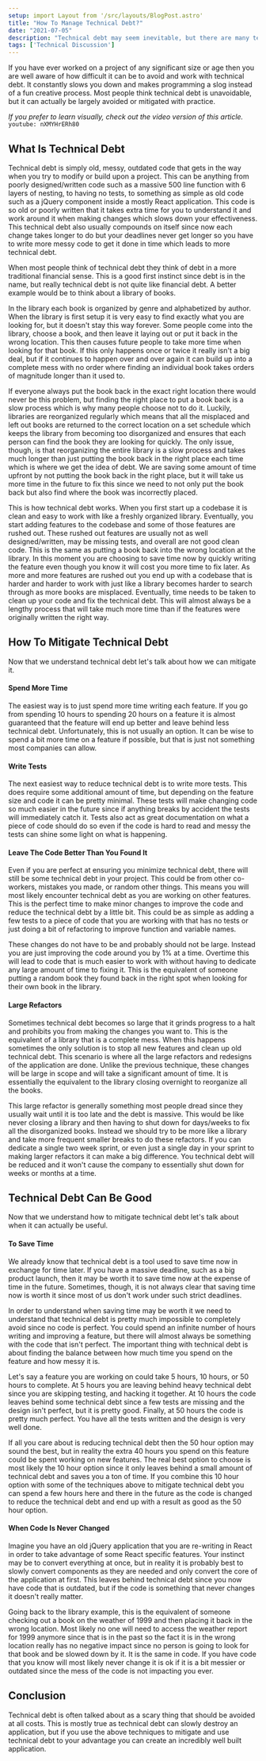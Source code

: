```yaml
---
setup: import Layout from '/src/layouts/BlogPost.astro'
title: "How To Manage Technical Debt?"
date: "2021-07-05"
description: "Technical debt may seem inevitable, but there are many techniques you can use to manage technical debt."
tags: ['Technical Discussion']
---
```


If you have ever worked on a project of any significant size or age then you are well aware of how difficult it can be to avoid and work with technical debt. It constantly slows you down and makes programming a slog instead of a fun creative process. Most people think technical debt is unavoidable, but it can actually be largely avoided or mitigated with practice.

*If you prefer to learn visually, check out the video version of this article.*
`youtube: nXMYHrERh80`

## What Is Technical Debt

Technical debt is simply old, messy, outdated code that gets in the way when you try to modify or build upon a project. This can be anything from poorly designed/written code such as a massive 500 line function with 6 layers of nesting, to having no tests, to something as simple as old code such as a jQuery component inside a mostly React application. This code is so old or poorly written that it takes extra time for you to understand it and work around it when making changes which slows down your effectiveness. This technical debt also usually compounds on itself since now each change takes longer to do but your deadlines never get longer so you have to write more messy code to get it done in time which leads to more technical debt.

When most people think of technical debt they think of debt in a more traditional financial sense. This is a good first instinct since debt is in the name, but really technical debt is not quite like financial debt. A better example would be to think about a library of books.

In the library each book is organized by genre and alphabetized by author. When the library is first setup it is very easy to find exactly what you are looking for, but it doesn't stay this way forever. Some people come into the library, choose a book, and then leave it laying out or put it back in the wrong location. This then causes future people to take more time when looking for that book. If this only happens once or twice it really isn't a big deal, but if it continues to happen over and over again it can build up into a complete mess with no order where finding an individual book takes orders of magnitude longer than it used to.

If everyone always put the book back in the exact right location there would never be this problem, but finding the right place to put a book back is a slow process which is why many people choose not to do it. Luckily, libraries are reorganized regularly which means that all the misplaced and left out books are returned to the correct location on a set schedule which keeps the library from becoming too disorganized and ensures that each person can find the book they are looking for quickly. The only issue, though, is that reorganizing the entire library is a slow process and takes much longer than just putting the book back in the right place each time which is where we get the idea of debt. We are saving some amount of time upfront by not putting the book back in the right place, but it will take us more time in the future to fix this since we need to not only put the book back but also find where the book was incorrectly placed.

This is how technical debt works. When you first start up a codebase it is clean and easy to work with like a freshly organized library. Eventually, you start adding features to the codebase and some of those features are rushed out. These rushed out features are usually not as well designed/written, may be missing tests, and overall are not good clean code. This is the same as putting a book back into the wrong location at the library. In this moment you are choosing to save time now by quickly writing the feature even though you know it will cost you more time to fix later. As more and more features are rushed out you end up with a codebase that is harder and harder to work with just like a library becomes harder to search through as more books are misplaced. Eventually, time needs to be taken to clean up your code and fix the technical debt. This will almost always be a lengthy process that will take much more time than if the features were originally written the right way.

## How To Mitigate Technical Debt

Now that we understand technical debt let's talk about how we can mitigate it.

#### Spend More Time

The easiest way is to just spend more time writing each feature. If you go from spending 10 hours to spending 20 hours on a feature it is almost guaranteed that the feature will end up better and leave behind less technical debt. Unfortunately, this is not usually an option. It can be wise to spend a bit more time on a feature if possible, but that is just not something most companies can allow.

#### Write Tests

The next easiest way to reduce technical debt is to write more tests. This does require some additional amount of time, but depending on the feature size and code it can be pretty minimal. These tests will make changing code so much easier in the future since if anything breaks by accident the tests will immediately catch it. Tests also act as great documentation on what a piece of code should do so even if the code is hard to read and messy the tests can shine some light on what is happening.

#### Leave The Code Better Than You Found It

Even if you are perfect at ensuring you minimize technical debt, there will still be some technical debt in your project. This could be from other co-workers, mistakes you made, or random other things. This means you will most likely encounter technical debt as you are working on other features. This is the perfect time to make minor changes to improve the code and reduce the technical debt by a little bit. This could be as simple as adding a few tests to a piece of code that you are working with that has no tests or just doing a bit of refactoring to improve function and variable names.

These changes do not have to be and probably should not be large. Instead you are just improving the code around you by 1% at a time. Overtime this will lead to code that is much easier to work with without having to dedicate any large amount of time to fixing it. This is the equivalent of someone putting a random book they found back in the right spot when looking for their own book in the library.

#### Large Refactors

Sometimes technical debt becomes so large that it grinds progress to a halt and prohibits you from making the changes you want to. This is the equivalent of a library that is a complete mess. When this happens sometimes the only solution is to stop all new features and clean up old technical debt. This scenario is where all the large refactors and redesigns of the application are done. Unlike the previous technique, these changes will be large in scope and will take a significant amount of time. It is essentially the equivalent to the library closing overnight to reorganize all the books.

This large refactor is generally something most people dread since they usually wait until it is too late and the debt is massive. This would be like never closing a library and then having to shut down for days/weeks to fix all the disorganized books. Instead we should try to be more like a library and take more frequent smaller breaks to do these refactors. If you can dedicate a single two week sprint, or even just a single day in your sprint to making larger refactors it can make a big difference. You technical debt will be reduced and it won't cause the company to essentially shut down for weeks or months at a time. 

## Technical Debt Can Be Good

Now that we understand how to mitigate technical debt let's talk about when it can actually be useful.

#### To Save Time

We already know that technical debt is a tool used to save time now in exchange for time later. If you have a massive deadline, such as a big product launch, then it may be worth it to save time now at the expense of time in the future. Sometimes, though, it is not always clear that saving time now is worth it since most of us don't work under such strict deadlines.

In order to understand when saving time may be worth it we need to understand that technical debt is pretty much impossible to completely avoid since no code is perfect. You could spend an infinite number of hours writing and improving a feature, but there will almost always be something with the code that isn't perfect. The important thing with technical debt is about finding the balance between how much time you spend on the feature and how messy it is.

Let's say a feature you are working on could take 5 hours, 10 hours, or 50 hours to complete. At 5 hours you are leaving behind heavy technical debt since you are skipping testing, and hacking it together. At 10 hours the code leaves behind some technical debt since a few tests are missing and the design isn't perfect, but it is pretty good. Finally, at 50 hours the code is pretty much perfect. You have all the tests written and the design is very well done.

If all you care about is reducing technical debt then the 50 hour option may sound the best, but in reality the extra 40 hours you spend on this feature could be spent working on new features. The real best option to choose is most likely the 10 hour option since it only leaves behind a small amount of technical debt and saves you a ton of time. If you combine this 10 hour option with some of the techniques above to mitigate technical debt you can spend a few hours here and there in the future as the code is changed to reduce the technical debt and end up with a result as good as the 50 hour option.

#### When Code Is Never Changed

Imagine you have an old jQuery application that you are re-writing in React in order to take advantage of some React specific features. Your instinct may be to convert everything at once, but in reality it is probably best to slowly convert components as they are needed and only convert the core of the application at first. This leaves behind technical debt since you now have code that is outdated, but if the code is something that never changes it doesn't really matter.

Going back to the library example, this is the equivalent of someone checking out a book on the weather of 1999 and then placing it back in the wrong location. Most likely no one will need to access the weather report for 1999 anymore since that is in the past so the fact it is in the wrong location really has no negative impact since no person is going to look for that book and be slowed down by it. It is the same in code. If you have code that you know will most likely never change it is ok if it is a bit messier or outdated since the mess of the code is not impacting you ever.

## Conclusion

Technical debt is often talked about as a scary thing that should be avoided at all costs. This is mostly true as technical debt can slowly destroy an application, but if you use the above techniques to mitigate and use technical debt to your advantage you can create an incredibly well built application.